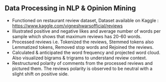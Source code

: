 ## Data Processing in NLP & Opinion Mining
* Functioned on restaurant review dataset, Dataset available on Kaggle : https://www.kaggle.com/vigneshwarsofficial/reviews
* Illustrated positive and negative likes and average number of words per sample which shows that maximum reviews has 20-60 words.
* Processed reviews i.e. Tokenized the reviews, Stemmed tokens also Lemmatized tokens, Removed stop words and Rejoined the reviews.
* Calculated & anticipated the word frequency and projected word cloud. Also visualized bigrams & trigrams to understand review context.
* Restructured polarity of comments from the processed reviews and pictured them. The reviews polarity is observed to be neutral with a slight shift on positive side.
